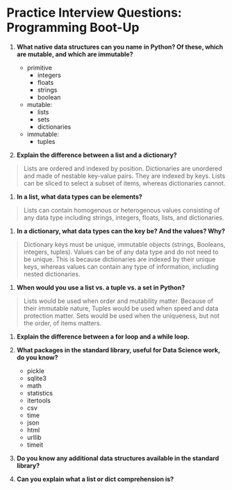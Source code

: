 # Practice Interview Questions:  Programming Boot-Up1. **What native data structures can you name in Python? Of these, which are mutable, and which are immutable?**    * primitive        * integers        * floats        * strings        * boolean    * mutable:        * lists        * sets        * dictionaries    * immutable:        * tuples1. **Explain the difference between a list and a dictionary?**>Lists are ordered and indexed by position. Dictionaries are unordered and made of nestable key-value pairs. They are indexed by keys. Lists can be sliced to select a subset of items, whereas dictionaries cannot.1. **In a list, what data types can be elements?**>Lists can contain homogenous or heterogenous values consisting of any data type including strings, integers, floats, lists, and dictionaries.1. **In a dictionary, what data types can the key be? And the values? Why?**>Dictionary keys must be unique, immutable objects (strings, Booleans, integers, tuples). Values can be of any data type and do not need to be unique. This is because dictionaries are indexed by their unique keys, whereas values can contain any type of information, including nested dictionaries.1. **When would you use a list vs. a tuple vs. a set in Python?**>Lists would be used when order and mutability matter. Because of their immutable nature, Tuples would be used when speed and data protection matter. Sets would be used when the uniqueness, but not the order, of items matters.1. **Explain the difference between a for loop and a while loop.**1. **What packages in the standard library, useful for Data Science work, do you know?**    * pickle    * sqlite3    * math    * statistics    * itertools    * csv    * time    * json    * html    * urllib    * timeit1. **Do you know any additional data structures available in the standard library?**1. **Can you explain what a list or dict comprehension is?**